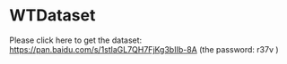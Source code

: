 # WTDataset

Please click here to get the dataset: https://pan.baidu.com/s/1stlaGL7QH7FjKg3bIIb-8A (the password: r37v )
